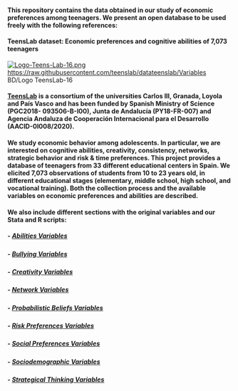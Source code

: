 #### This repository contains the data obtained in our study of economic preferences among teenagers. We present an open database to be used freely with the following references:
#### TeensLab dataset: Economic preferences and cognitive abilities of 7,073 teenagers
[![Logo-Teens-Lab-16.png](https://i.postimg.cc/vHRpgfH3/Logo-Teens-Lab-16.png)](https://postimg.cc/G9QM6BDy)
https://raw.githubusercontent.com/teenslab/datateenslab/Variables BD/Logo TeensLab-16
#### [TeensLab](https://loyolabehlab.org/teenslab/) is a consortium of the universities Carlos III, Granada, Loyola and País Vasco and has been funded by Spanish Ministry of Science (PGC2018- 093506-B-I00), Junta de Andalucía (PY18-FR-007) and Agencia Andaluza de Cooperación Internacional para el Desarrollo (AACID-0I008/2020).
#### We study economic behavior among adolescents. In particular, we are interested on cognitive abilities, creativity, consistency, networks, strategic behavior and risk & time preferences. This project provides a database of teenagers from 33 different educational centers in Spain. We elicited 7,073 observations of students from 10 to 23 years old, in different educational stages (elementary, middle school, high school, and vocational training). Both the collection process and the available variables on economic preferences and abilities are described.
#### We also include different sections with the original variables and our Stata and R scripts: 
##### - [Abilities Variables](https://github.com/teenslab/datateenslab/tree/f664beb33b9443b2a129d39241b7e781220b8797/Variables%20DB/Abilities_Variables%20DB)
##### - [Bullying Variables](https://github.com/teenslab/datateenslab/tree/f664beb33b9443b2a129d39241b7e781220b8797/Variables%20DB/Bullying_Variables%20DB)
##### - [Creativity Variables](https://github.com/teenslab/datateenslab/tree/f664beb33b9443b2a129d39241b7e781220b8797/Variables%20DB)
##### - [Network Variables](https://github.com/teenslab/datateenslab/tree/f664beb33b9443b2a129d39241b7e781220b8797/Variables%20DB/Networks_Variables%20DB)
##### - [Probabilistic Beliefs Variables](https://github.com/teenslab/datateenslab/tree/f664beb33b9443b2a129d39241b7e781220b8797/Variables%20DB/Probabilistic_Beliefs_Variables%20DB)
##### - [Risk Preferences Variables](https://github.com/teenslab/datateenslab/tree/f664beb33b9443b2a129d39241b7e781220b8797/Variables%20DB/Risk_Preferences_Variable%20DB)
##### - [Social Preferences Variables](https://github.com/teenslab/datateenslab/tree/f664beb33b9443b2a129d39241b7e781220b8797/Variables%20DB/Social_Prefrences_Variables%20DB)
##### - [Sociodemographic Variables](https://github.com/teenslab/datateenslab/tree/f664beb33b9443b2a129d39241b7e781220b8797/Variables%20DB/Sociodemographic_Variables%20DB)
##### - [Strategical Thinking Variables](https://github.com/teenslab/datateenslab/tree/f664beb33b9443b2a129d39241b7e781220b8797/Variables%20DB/Strategical_Thinking_Variables%20DB)
